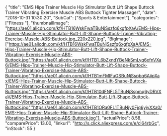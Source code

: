 {
	"title": "EMS Hips Trainer Muscle Hip Stimulator Butt Lift Shape Buttock Trainer Vibrating Exercise Muscle ABS Buttock Tighter Massager",
	"date": "2018-10-31 10:30:20",
	"SubCat": ["Sports & Entertainment"],
	"categories": ["Fitness "],
	"thumbnailImage": "https://ae01.alicdn.com/kf/HTB16WskFwaTBuNjSszfq6xgfpXaA/EMS-Hips-Trainer-Muscle-Hip-Stimulator-Butt-Lift-Shape-Buttock-Trainer-Vibrating-Exercise-Muscle-ABS-Buttock.jpg_220x220.jpg",
	"BigImage": ["https://ae01.alicdn.com/kf/HTB16WskFwaTBuNjSszfq6xgfpXaA/EMS-Hips-Trainer-Muscle-Hip-Stimulator-Butt-Lift-Shape-Buttock-Trainer-Vibrating-Exercise-Muscle-ABS-Buttock.jpg","https://ae01.alicdn.com/kf/HTB1_6bZxndYBeNkSmLyq6xfnVXa6/EMS-Hips-Trainer-Muscle-Hip-Stimulator-Butt-Lift-Shape-Buttock-Trainer-Vibrating-Exercise-Muscle-ABS-Buttock.jpg","https://ae01.alicdn.com/kf/HTB1mFMIFuGSBuNjSspbq6AiipXax/EMS-Hips-Trainer-Muscle-Hip-Stimulator-Butt-Lift-Shape-Buttock-Trainer-Vibrating-Exercise-Muscle-ABS-Buttock.jpg","https://ae01.alicdn.com/kf/HTB10dFNFL5TBuNjSspmq6yDRVXaV/EMS-Hips-Trainer-Muscle-Hip-Stimulator-Butt-Lift-Shape-Buttock-Trainer-Vibrating-Exercise-Muscle-ABS-Buttock.jpg","https://ae01.alicdn.com/kf/HTB1ORa0FL1TBuNjy0Fjq6yjyXXa0/EMS-Hips-Trainer-Muscle-Hip-Stimulator-Butt-Lift-Shape-Buttock-Trainer-Vibrating-Exercise-Muscle-ABS-Buttock.jpg"],
	"actualPrice": 8.58,
	"comparePrice": 13.00,
	"linkurl": "http://s.click.aliexpress.com/e/cl64rbGc",
	"inStock": 55
}
